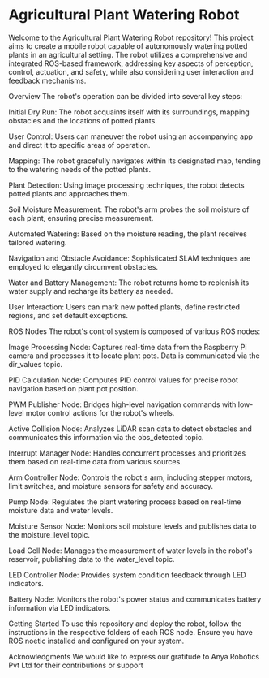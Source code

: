 # Agricultural Plant Watering Robot

Welcome to the Agricultural Plant Watering Robot repository! This project aims to create a mobile robot capable of autonomously watering potted plants in an agricultural setting. The robot utilizes a comprehensive and integrated ROS-based framework, addressing key aspects of perception, control, actuation, and safety, while also considering user interaction and feedback mechanisms.

Overview
The robot's operation can be divided into several key steps:

Initial Dry Run: The robot acquaints itself with its surroundings, mapping obstacles and the locations of potted plants.

User Control: Users can maneuver the robot using an accompanying app and direct it to specific areas of operation.

Mapping: The robot gracefully navigates within its designated map, tending to the watering needs of the potted plants.

Plant Detection: Using image processing techniques, the robot detects potted plants and approaches them.

Soil Moisture Measurement: The robot's arm probes the soil moisture of each plant, ensuring precise measurement.

Automated Watering: Based on the moisture reading, the plant receives tailored watering.

Navigation and Obstacle Avoidance: Sophisticated SLAM techniques are employed to elegantly circumvent obstacles.

Water and Battery Management: The robot returns home to replenish its water supply and recharge its battery as needed.

User Interaction: Users can mark new potted plants, define restricted regions, and set default exceptions.

ROS Nodes
The robot's control system is composed of various ROS nodes:

Image Processing Node: Captures real-time data from the Raspberry Pi camera and processes it to locate plant pots. Data is communicated via the dir_values topic.

PID Calculation Node: Computes PID control values for precise robot navigation based on plant pot position.

PWM Publisher Node: Bridges high-level navigation commands with low-level motor control actions for the robot's wheels.

Active Collision Node: Analyzes LiDAR scan data to detect obstacles and communicates this information via the obs_detected topic.

Interrupt Manager Node: Handles concurrent processes and prioritizes them based on real-time data from various sources.

Arm Controller Node: Controls the robot's arm, including stepper motors, limit switches, and moisture sensors for safety and accuracy.

Pump Node: Regulates the plant watering process based on real-time moisture data and water levels.

Moisture Sensor Node: Monitors soil moisture levels and publishes data to the moisture_level topic.

Load Cell Node: Manages the measurement of water levels in the robot's reservoir, publishing data to the water_level topic.

LED Controller Node: Provides system condition feedback through LED indicators.

Battery Node: Monitors the robot's power status and communicates battery information via LED indicators.

Getting Started
To use this repository and deploy the robot, follow the instructions in the respective folders of each ROS node. Ensure you have ROS noetic installed and configured on your system.


Acknowledgments
We would like to express our gratitude to Anya Robotics Pvt Ltd for their contributions or support
